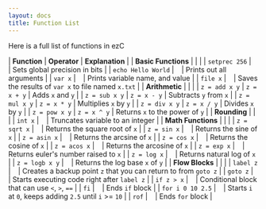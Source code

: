 ```yaml
---
layout: docs
title: Function List
---
```


Here is a full list of functions in ezC

| **Function**  | **Operator**    | **Explanation**                     |
| **Basic Functions**  | | |
| `setprec 256`         | ` `       | Sets global precision in bits   |
| `echo Hello World` | ` `       | Prints out all arguments        |
| `var x`            | ` `       | Prints variable name, and value |
| `file x`            | ` `       | Saves the results of `var x` to file named `x.txt` |
| **Arithmetic**  | | |
| `z = add x y`      | `z = x + y` | Adds `x` and `y`                |
| `z = sub x y`      | `z = x - y` | Subtracts `y` from `x`          |
| `z = mul x y`      | `z = x * y` | Multiplies `x` by `y`           |
| `z = div x y`      | `z = x / y` | Divides `x` by `y`              |
| `z = pow x y`      | `z = x ^ y` | Returns `x` to the power of `y` |
| **Rounding**  | | |
| `int x`            | ` `       | Truncates variable to an integer |
| **Math Functions**  | | |
| `z = sqrt x`       | ` `       | Returns the square root of `x`  |
| `z = sin x`        | ` `       | Returns the sine of `x`         |
| `z = asin x`        | ` `       | Returns the arcsine of `x`         |
| `z = cos x`        | ` `       | Returns the cosine of `x`       |
| `z = acos x`        | ` `       | Returns the arcosine of `x`       |
| `z = exp x`        | ` `       | Returns euler's number raised to `x`      |
| `z = log x`        | ` `       | Returns natural log of `x`      |
| `z = logb x y`     | ` `       | Returns the log base `x` of `y` |
| **Flow Blocks**  | | |
| `label z`     | ` `       | Creates a backup point `z` that you can return to from `goto z` |
| `goto z`     | ` `       | Starts executing code right after `label z` |
| `if z > x`     | ` `       | Conditional block that can use `<`, `>`, `==` |
| `fi`     | ` `       | Ends `if` block |
| `for i 0 10 2.5`     | ` `       | Starts `i` at `0`, keeps adding `2.5` until `i` >= `10` |
| `rof`     | ` `       | Ends `for` block |

